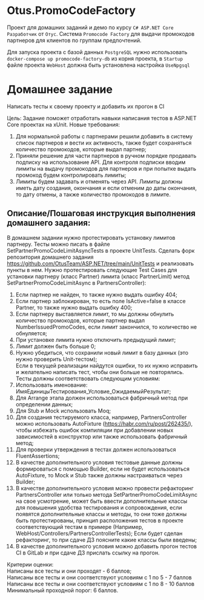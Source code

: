 # Otus.PromoCodeFactory

Проект для домашних заданий и демо по курсу `C# ASP.NET Core Разработчик` от `Отус`.
Cистема `Promocode Factory` для выдачи промокодов партнеров для клиентов по группам предпочтений.

Для запуска проекта с базой данных `PostgreSQL` нужно использовать `docker-compose up promocode-factory-db` из корня проекта, в `Startup` файле проекта `WebHost` должна быть установлена настройка `UseNpgsql`

# Домашнее задание
Написать тесты к своему проекту и добавить их прогон в CI

Цель:
Задание поможет отработать навыки написания тестов в ASP.NET Core проектах на xUnit.
Новые требования:

1. Для нормальной работы с партнерами решили добавить в систему список партнеров и вести их активность, также будет сохраняться количество промокодов, которые выдал партнер;
2. Приняли решение для части партнеров в ручном порядке продавать подписку на использование API. Для контроля подписки вводим лимиты на выдачу промокодов для партнеров и при попытке выдать промокод будем контролировать лимиты;
3. Лимиты будем задавать и отменять через API. Лимиты должны иметь дату создания, окончания и если отменим до даты окончания, то дату отмены, а также количество промокодов в лимите.

## Описание/Пошаговая инструкция выполнения домашнего задания:

В домашнем задании нужно протестировать установку лимитов партнеру.
Тесты можно писать в файле SetPartnerPromoCodeLimitAsyncTests в проекте UnitTests.
Сделать форк репозитория домашнего задания https://github.com/OtusTeam/ASP.NET/tree/main/UnitTests и реализовать пункты в нем.
Нужно протестировать следующие Test Cases для установки партнеру (класс Partner) лимита (класс PartnerLimit) метод SetPartnerPromoCodeLimitAsync в PartnersController):

1. Если партнер не найден, то также нужно выдать ошибку 404;
2. Если партнер заблокирован, то есть поле IsActive=false в классе Partner, то также нужно выдать ошибку 400;
3. Если партнеру выставляется лимит, то мы должны обнулить количество промокодов, которые партнер выдал NumberIssuedPromoCodes, если лимит закончился, то количество не обнуляется;
4. При установке лимита нужно отключить предыдущий лимит;
5. Лимит должен быть больше 0;
6. Нужно убедиться, что сохранили новый лимит в базу данных (это нужно проверить Unit-тестом);<br>
Если в текущей реализации найдутся ошибки, то их нужно исправить и желательно написать тест, чтобы они больше не повторялись. <br>
Тесты должны соответствовать следующим условиям:
7. Использовать именование: ИмяЕдиницыТестирования_Условие_ОжидаемыйРезультат;
8. Для Arrange этапа должен использоваться фабричный метод при определении данных;
9. Для Stub и Mock использовать Moq;
10. Для создания тестируемого класса, например, PartnersController можно использовать AutoFixture (https://habr.com/ru/post/262435/), чтобы избежать ошибок компиляции при добавлении новых зависимостей в конструктор или также использовать фабричный метод;
11. Для проверки утверждения в тестах должен использоваться FluentAssertions;
12. В качестве дополнительного условия тестовые данные должны формироваться с помощью Builder, если не будет использоваться AutoFixture, то Mock и Stub также должны настраиваться через Builder;
13. В качестве дополнительного условия можно провести рефакторинг PartnersController или только метода SetPartnerPromoCodeLimitAsync на свое усмотрение, может быть ввести дополнительные классы для повышения удобства тестирования и сопровождения, если появятся дополнительные классы и методы, то они тоже должны быть протестированы, принцип расположения тестов в проекте соответствующий тестам в примере (Например, WebHost/Controllers/PartnersControllerTests); Если будет сделан рефакторинг, то при сдаче ДЗ поясните какие классы были введены;
14. В качестве дополнительного условия можно добавить прогон тестов CI в GitLab и при сдаче ДЗ прислать ссылку на прогон.

Критерии оценки:<br>
Написаны все тесты и они проходят - 6 баллов;<br>
Написаны все тесты и они соответствуют условиям с 1 по 5 - 7 баллов <br>
Написаны все тесты и они соответствуют условиям с 1 по 8 - 10 баллов <br>
Минимальный проходной порог: 6 баллов.

